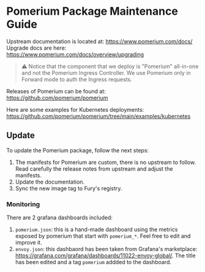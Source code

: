 # Pomerium Package Maintenance Guide

Upstream documentation is located at: <https://www.pomerium.com/docs/>
Upgrade docs are here: <https://www.pomerium.com/docs/overview/upgrading>

> ⚠️ Notice that the component that we deploy is "Pomerium" all-in-one and not the Pomerium Ingress Controller. We use Pomerium only in Forward mode to auth the Ingress requests.

Releases of Pomerium can be found at: <https://github.com/pomerium/pomerium>

Here are some examples for Kubernetes deployments: <https://github.com/pomerium/pomerium/tree/main/examples/kubernetes>

## Update

To update the Pomerium package, follow the next steps:

1. The manifests for Pomerium are custom, there is no upstream to follow. Read carefully the release notes from upstream and adjust the manifests.
2. Update the documentation.
3. Sync the new image tag to Fury's registry.

### Monitoring

There are 2 grafana dashboards included:

1. `pomerium.json`: this is a hand-made dashboard using the metrics exposed by pomerium that start with `pomerium_*`. Feel free to edit and improve it.
2. `envoy.json`: this dashbaord has been taken from Grafana's marketplace: <https://grafana.com/grafana/dashboards/11022-envoy-global/>. The title has been edited and a tag `pomerium` addded to the dashboard.
